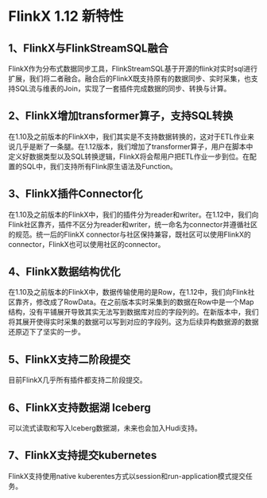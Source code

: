 # FlinkX 1.12 新特性

## 1、FlinkX与FlinkStreamSQL融合
FlinkX作为分布式数据同步工具，FlinkStreamSQL基于开源的flink对实时sql进行扩展，我们将二者融合。融合后的FlinkX既支持原有的数据同步、实时采集，也支持SQL流与维表的Join，实现了一套插件完成数据的同步、转换与计算。

## 2、FlinkX增加transformer算子，支持SQL转换
在1.10及之前版本的FlinkX中，我们其实是不支持数据转换的，这对于ETL作业来说几乎是断了一条腿。在1.12版本，我们增加了transformer算子，用户在脚本中定义好数据类型以及SQL转换逻辑，FlinkX将会帮用户把ETL作业一步到位。在配置的SQL中，我们支持所有Flink原生语法及Function。

## 3、FlinkX插件Connector化
在1.10及之前版本的FlinkX中，我们的插件分为reader和writer。在1.12中，我们向Flink社区靠齐，插件不区分为reader和writer，统一命名为connector并遵循社区的规范。统一后的FlinkX connector与社区保持兼容，既社区可以使用FlinkX的connector，FlinkX也可以使用社区的connector。

## 4、FlinkX数据结构优化
在1.10及之前版本的FlinkX中，数据传输使用的是Row，在1.12中，我们向Flink社区靠齐，修改成了RowData。在之前版本实时采集到的数据在Row中是一个Map结构，没有平铺展开导致其实无法写到数据库对应的字段列的。在新版本中，我们将其展开使得实时采集的数据可以写到对应的字段列。这为后续异构数据源的数据还原迈下了坚实的一步。
​

## 5、FlinkX支持二阶段提交
目前FlinkX几乎所有插件都支持二阶段提交。

## 6、FlinkX支持数据湖 Iceberg
可以流式读取和写入Iceberg数据湖，未来也会加入Hudi支持。


## 7、FlinkX支持提交kubernetes
FlinkX支持使用native kuberentes方式以session和run-application模式提交任务。

